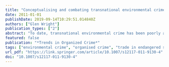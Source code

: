 ```yaml
---
title: "Conceptualising and combating transnational environmental crime"
date: 2011-01-01
publishDate: 2019-09-14T10:29:51.014840Z
authors: ["Glen Wright"]
publication_types: ["2"]
abstract: "To date, transnational environmental crime has been poorly attended to by the transnational organised crime and transnational policing discourse. Academics have focused on individual elements of environmental crime, neglecting a broader theoretical discussion, while national and international institutions have prioritised other forms of organised crime, giving little thought to the nuanced nature of transnational environmental crime and how this should be reflected in policing and countermeasures. This paper attempts to rectify this by conceptualising transnational environmental crime and suggesting ways forward for countermeasure development. The paper will begin by looking at the problem of environmental crime, its value, scope and effects, concluding that the damaging nature of transnational environmental crime demands a greater focus on its policing. The nature of transnational environmental crime will then be discussed by reference to traditional forms of organised crime. It will be argued that, while transnational environmental crime is a form of organised crime, and has some features in common with the traditional organised crimes, such as drug smuggling and people trafficking, it is the substantial differences that should guide the approach to developing countermeasures. The development of effective countermeasures, it is concluded, requires a significant change in policy at every level."
featured: false
publication: "*Trends in Organized Crime*"
tags: ["environmental crime", "organised crime", "trade in endangered species", "transnational policing", "wildlife crime"]
url_pdf: "https://link.springer.com/article/10.1007/s12117-011-9130-4"
doi: "10.1007/s12117-011-9130-4"
---
```


